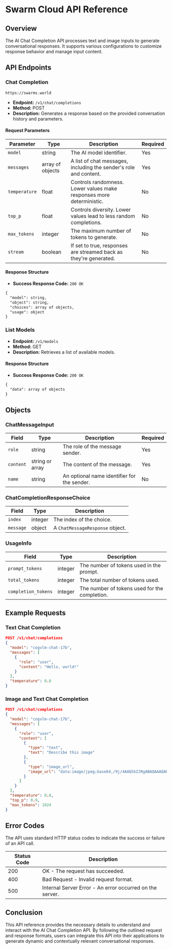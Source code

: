 # Swarm Cloud API Reference

## Overview

The AI Chat Completion API processes text and image inputs to generate conversational responses. It supports various configurations to customize response behavior and manage input content.

## API Endpoints

### Chat Completion
`https://swarms.world`

- **Endpoint:** `/v1/chat/completions`
- **Method:** POST
- **Description:** Generates a response based on the provided conversation history and parameters.

#### Request Parameters

| Parameter     | Type               | Description                                               | Required |
|---------------|--------------------|-----------------------------------------------------------|----------|
| `model`       | string             | The AI model identifier.                                  | Yes      |
| `messages`    | array of objects   | A list of chat messages, including the sender's role and content. | Yes      |
| `temperature` | float              | Controls randomness. Lower values make responses more deterministic. | No       |
| `top_p`       | float              | Controls diversity. Lower values lead to less random completions. | No       |
| `max_tokens`  | integer            | The maximum number of tokens to generate.                 | No       |
| `stream`      | boolean            | If set to true, responses are streamed back as they're generated. | No       |

#### Response Structure

- **Success Response Code:** `200 OK`

```markdown
{
  "model": string,
  "object": string,
  "choices": array of objects,
  "usage": object
}
```

### List Models

- **Endpoint:** `/v1/models`
- **Method:** GET
- **Description:** Retrieves a list of available models.

#### Response Structure

- **Success Response Code:** `200 OK`

```markdown
{
  "data": array of objects
}
```

## Objects

### ChatMessageInput

| Field     | Type                | Description                                   | Required |
|-----------|---------------------|-----------------------------------------------|----------|
| `role`    | string              | The role of the message sender.               | Yes      |
| `content` | string or array     | The content of the message.                   | Yes      |
| `name`    | string              | An optional name identifier for the sender.   | No       |

### ChatCompletionResponseChoice

| Field     | Type   | Description                        |
|-----------|--------|------------------------------------|
| `index`   | integer| The index of the choice.           |
| `message` | object | A `ChatMessageResponse` object.    |

### UsageInfo

| Field             | Type    | Description                                   |
|-------------------|---------|-----------------------------------------------|
| `prompt_tokens`   | integer | The number of tokens used in the prompt.      |
| `total_tokens`    | integer | The total number of tokens used.              |
| `completion_tokens`| integer| The number of tokens used for the completion. |

## Example Requests

### Text Chat Completion

```json
POST /v1/chat/completions
{
  "model": "cogvlm-chat-17b",
  "messages": [
    {
      "role": "user",
      "content": "Hello, world!"
    }
  ],
  "temperature": 0.8
}
```

### Image and Text Chat Completion

```json
POST /v1/chat/completions
{
  "model": "cogvlm-chat-17b",
  "messages": [
    {
      "role": "user",
      "content": [
        {
          "type": "text",
          "text": "Describe this image"
        },
        {
          "type": "image_url",
          "image_url": "data:image/jpeg;base64,/9j/4AAQSkZJRgABAQAAAQABAAD..."
        }
      ]
    }
  ],
  "temperature": 0.8,
  "top_p": 0.9,
  "max_tokens": 1024
}
```

## Error Codes

The API uses standard HTTP status codes to indicate the success or failure of an API call.

| Status Code | Description                       |
|-------------|-----------------------------------|
| 200         | OK - The request has succeeded.   |
| 400         | Bad Request - Invalid request format. |
| 500         | Internal Server Error - An error occurred on the server. |

## Conclusion

This API reference provides the necessary details to understand and interact with the AI Chat Completion API. By following the outlined request and response formats, users can integrate this API into their applications to generate dynamic and contextually relevant conversational responses.